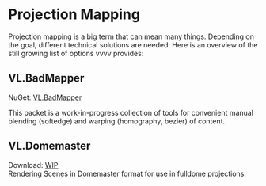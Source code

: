 # Projection Mapping

Projection mapping is a big term that can mean many things. Depending on the goal, different technical solutions are needed. Here is an overview of the still growing list of options vvvv provides:

## VL.BadMapper 
NuGet: [VL.BadMapper](https://www.nuget.org/packages/VL.BadMapper)

This packet is a work-in-progress collection of tools for convenient manual blending (softedge) and warping (homography, bezier) of content.

## VL.Domemaster
Download: [WIP](https://discourse.vvvv.org/t/vl-domemaster/20660)  
Rendering Scenes in Domemaster format for use in fulldome projections.